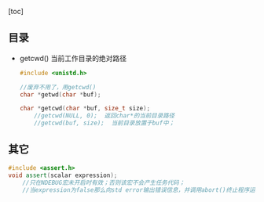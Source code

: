 [toc]

## 目录

- getcwd() 当前工作目录的绝对路径

	```cpp
	#include <unistd.h>

	//废弃不用了，用getcwd()
	char *getwd(char *buf);

	char *getcwd(char *buf, size_t size); 
		//getcwd(NULL, 0);  返回char*的当前目录路径
		//getcwd(buf, size);  当前目录放置于buf中；
	```



## 其它

```cpp
#include <assert.h>
void assert(scalar expression);
	//只在NDEBUG宏未开启时有效；否则该宏不会产生任务代码；
	//当expression为false那么向std error输出错误信息，并调用abort()终止程序运行；
```


